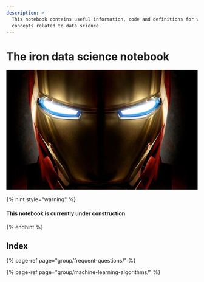 ```yaml
---
description: >-
  This notebook contains useful information, code and definitions for well-known
  concepts related to data science.
---
```


# The iron data science notebook



![](.gitbook/assets/ironman.jpg)

{% hint style="warning" %}
####                                      This notebook is currently under construction
{% endhint %}

## Index

{% page-ref page="group/frequent-questions/" %}

{% page-ref page="group/machine-learning-algorithms/" %}

